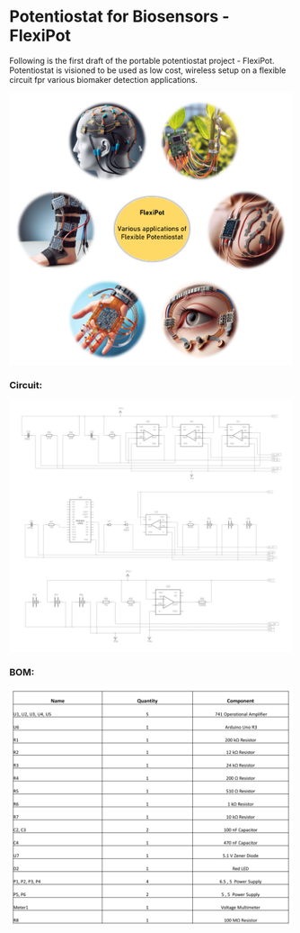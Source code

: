 # Potentiostat for Biosensors - FlexiPot
Following is the first draft of the portable potentiostat project - FlexiPot. Potentiostat is visioned to be used as low cost, wireless setup on a flexible circuit fpr various biomaker detection applications.

![Applications](https://github.com/DeepanshuSharma-BNB/Biosensor_Potentiostat/blob/main/graphic.png)

### Circuit:

![Circuit](https://github.com/DeepanshuSharma-BNB/Biosensor_Potentiostat/blob/main/circuit.png)

### BOM:

![BOM](https://github.com/DeepanshuSharma-BNB/Biosensor_Potentiostat/blob/main/BOM.png)
